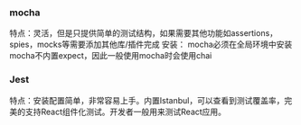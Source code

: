 ### mocha

特点：灵活，但是只提供简单的测试结构，如果需要其他功能如assertions， spies，mocks等需要添加其他库/插件完成
安装： mocha必须在全局环境中安装
mocha不内置expect，因此一般使用mocha时会使用chai

### Jest

特点：安装配置简单，非常容易上手。内置Istanbul，可以查看到测试覆盖率，完美的支持React组件化测试。开发者一般用来测试React应用。